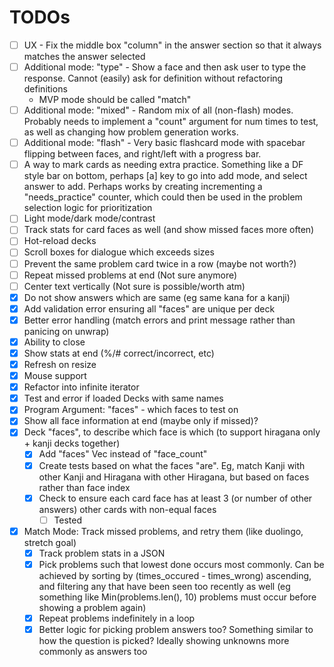 # TODOs
- [ ] UX - Fix the middle box "column" in the answer section so that it always matches the answer selected
- [ ] Additional mode: "type" - Show a face and then ask user to type the response. Cannot (easily) ask for definition without refactoring definitions
    - MVP mode should be called "match"
- [ ] Additional mode: "mixed" - Random mix of all (non-flash) modes. Probably needs to implement a "count" argument for num times to test, as well as changing how problem generation works.
- [ ] Additional mode: "flash" - Very basic flashcard mode with spacebar flipping between faces, and right/left with a progress bar.
- [ ] A way to mark cards as needing extra practice. Something like a DF style bar on bottom, perhaps [a] key to go into add mode, and select answer to add. Perhaps works by creating incrementing a "needs_practice" counter, which could then be used in the problem selection logic for prioritization
- [ ] Light mode/dark mode/contrast
- [ ] Track stats for card faces as well (and show missed faces more often)
- [ ] Hot-reload decks
- [ ] Scroll boxes for dialogue which exceeds sizes
- [ ] Prevent the same problem card twice in a row (maybe not worth?)
- [ ] Repeat missed problems at end (Not sure anymore)
- [ ] Center text vertically (Not sure is possible/worth atm)
- [x] Do not show answers which are same (eg same kana for a kanji)
- [x] Add validation error ensuring all "faces" are unique per deck
- [x] Better error handling (match errors and print message rather than panicing on unwrap)
- [x] Ability to close
- [x] Show stats at end (%/# correct/incorrect, etc)
- [x] Refresh on resize
- [x] Mouse support
- [x] Refactor into infinite iterator
- [x] Test and error if loaded Decks with same names
- [x] Program Argument: "faces" - which faces to test on
- [x] Show all face information at end (maybe only if missed)?
- [x] Deck "faces", to describe which face is which (to support hiragana only + kanji decks together)
    - [x] Add "faces" Vec instead of "face_count"
    - [x] Create tests based on what the faces "are". Eg, match Kanji with other Kanji and Hiragana with other Hiragana, but based on faces rather than face index
    - [x] Check to ensure each card face has at least 3 (or number of other answers) other cards with non-equal faces
        - [ ] Tested
- [x] Match Mode: Track missed problems, and retry them (like duolingo, stretch goal)
    - [x] Track problem stats in a JSON
    - [x] Pick problems such that lowest done occurs most commonly. Can be achieved by sorting by (times_occured - times_wrong) ascending, and filtering any that have been seen too recently as well (eg something like Min(problems.len(), 10) problems must occur before showing a problem again)
    - [x] Repeat problems indefinitely in a loop
    - [x] Better logic for picking problem answers too? Something similar to how the question is picked? Ideally showing unknowns more commonly as answers too
